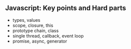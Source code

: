 ## Javascript: Key points and Hard parts
* types, values
* scope, closure, this
* prototype chain, class
* single thread, callback, event loop
* promise, async, generator


